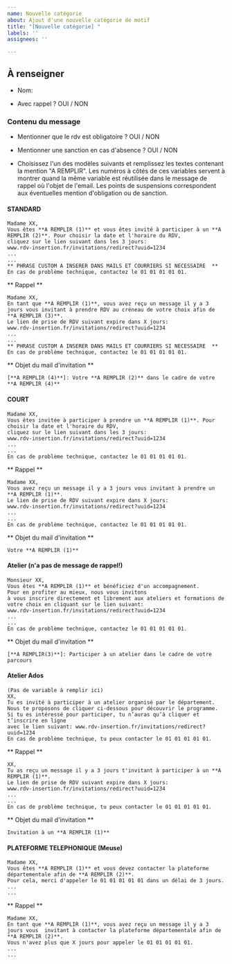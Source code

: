 ```yaml
---
name: Nouvelle catégorie
about: Ajout d'une nouvelle catégorie de motif
title: "[Nouvelle catégorie] "
labels: ''
assignees: ''

---
```


## À renseigner

- Nom: 

- Avec rappel ?  OUI /  NON

### Contenu du message

- Mentionner que le rdv est obligatoire ? OUI / NON

- Mentionner une sanction en cas d'absence ? OUI / NON

- Choisissez l'un des modèles suivants et remplissez les textes contenant la mention "A REMPLIR". 
Les numéros à côtés de ces variables servent à montrer quand la même variable est réutilisée dans le message de rappel où l'objet de l'email.
Les points de suspensions correspondent aux éventuelles mention d'obligation ou de sanction.

#### STANDARD 
``` 
Madame XX,
Vous êtes **A REMPLIR (1)** et vous êtes invité à participer à un **A REMPLIR (2)**. Pour choisir la date et l'horaire du RDV, 
cliquez sur le lien suivant dans les 3 jours:
www.rdv-insertion.fr/invitations/redirect?uuid=1234
...
...
** PHRASE CUSTOM A INSERER DANS MAILS ET COURRIERS SI NECESSAIRE  **
En cas de problème technique, contactez le 01 01 01 01 01.
``` 

** Rappel ** 

```
Madame XX,
En tant que **A REMPLIR (1)**, vous avez reçu un message il y a 3 jours vous invitant à prendre RDV au créneau de votre choix afin de **A REMPLIR (3)**.
Le lien de prise de RDV suivant expire dans X jours: 
www.rdv-insertion.fr/invitations/redirect?uuid=1234
...
...
** PHRASE CUSTOM A INSERER DANS MAILS ET COURRIERS SI NECESSAIRE  **
En cas de problème technique, contactez le 01 01 01 01 01.
```

** Objet du mail d'invitation **  

```
[**A REMPLIR (4)**]: Votre **A REMPLIR (2)** dans le cadre de votre **A REMPLIR (4)**
```

#### COURT 
``` 
Madame XX,
Vous êtes invitée à participer à prendre un **A REMPLIR (1)**. Pour choisir la date et l'horaire du RDV, 
cliquez sur le lien suivant dans les 3 jours:
www.rdv-insertion.fr/invitations/redirect?uuid=1234
...
...
En cas de problème technique, contactez le 01 01 01 01 01.
```

** Rappel ** 

```
Madame XX,
Vous avez reçu un message il y a 3 jours vous invitant à prendre un **A REMPLIR (1)**.
Le lien de prise de RDV suivant expire dans X jours: 
www.rdv-insertion.fr/invitations/redirect?uuid=1234
...
...
En cas de problème technique, contactez le 01 01 01 01 01.
```

** Objet du mail d'invitation **

```
Votre **A REMPLIR (1)**
```

#### Atelier (n'a pas de message de rappel!)

```
Monsieur XX,
Vous êtes **A REMPLIR (1)** et bénéficiez d'un accompagnement. 
Pour en profiter au mieux, nous vous invitons 
à vous inscrire directement et librement aux ateliers et formations de votre choix en cliquant sur le lien suivant:
www.rdv-insertion.fr/invitations/redirect?uuid=1234
...
...
En cas de problème technique, contactez le 01 01 01 01 01.
```

** Objet du mail d'invitation ** 

```
[**A REMPLIR(3)**]: Participer à un atelier dans le cadre de votre parcours
```

#### Atelier Ados 

```
(Pas de variable à remplir ici)
XX, 
Tu es invité à participer à un atelier organisé par le département. 
Nous te proposons de cliquer ci-dessous pour découvrir le programme.
Si tu es intéressé pour participer, tu n’auras qu’à cliquer et t’inscrire en ligne
avec le lien suivant: www.rdv-insertion.fr/invitations/redirect?uuid=1234
En cas de problème technique, tu peux contacter le 01 01 01 01 01.
```

** Rappel ** 

```
XX,
Tu as reçu un message il y a 3 jours t'invitant à participer à un **A REMPLIR (1)**.
Le lien de prise de RDV suivant expire dans X jours:
www.rdv-insertion.fr/invitations/redirect?uuid=1234
...
...
En cas de problème technique, tu peux contacter le 01 01 01 01 01.
``` 

** Objet du mail d'invitation ** 

```
Invitation à un **A REMPLIR (1)**
```

#### PLATEFORME TELEPHONIQUE (Meuse) 

```
Madame XX,
Vous êtes **A REMPLIR (1)** et vous devez contacter la plateforme 
départementale afin de **A REMPLIR (2)**. 
Pour cela, merci d'appeler le 01 01 01 01 01 dans un délai de 3 jours. 
...
...
```

** Rappel ** 
```
Madame XX, 
En tant que **A REMPLIR (1)**, vous avez reçu un message il y a 3 jours vous  invitant à contacter la plateforme départementale afin de **A REMPLIR (2)**. 
Vous n'avez plus que X jours pour appeler le 01 01 01 01 01. 
...
...
```
